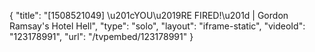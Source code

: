{
    "title": "[1508521049] \u201cYOU\u2019RE FIRED!\u201d | Gordon Ramsay's Hotel Hell",
    "type": "solo",
    "layout": "iframe-static",
    "videoId": "123178991",
    "url": "\/tvpembed\/123178991"
}